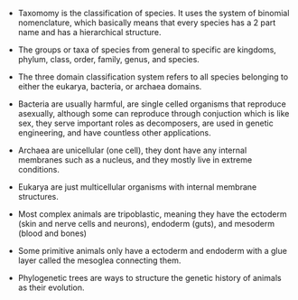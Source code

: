 
- Taxomomy is the classification of species. It uses the system of binomial nomenclature, which basically means that every species has a 2 part name and has a hierarchical structure. 

- The groups or taxa of species from general to specific are kingdoms, phylum, class, order, family, genus, and species. 

- The three domain classification system refers to all species belonging to either the eukarya, bacteria, or archaea domains. 

- Bacteria are usually harmful, are single celled organisms that reproduce asexually, although some can reproduce through conjuction which is like sex, they serve important roles as decomposers, are used in genetic engineering, and have countless other applications. 

- Archaea are unicellular (one cell), they dont have any internal membranes such as a nucleus, and they mostly live in extreme conditions. 

- Eukarya are just multicellular organisms with internal membrane structures. 

- Most complex animals are tripoblastic, meaning they have the ectoderm (skin and nerve cells and neurons), endoderm (guts), and mesoderm (blood and bones)

- Some primitive animals only have a ectoderm and endoderm with a glue layer called the mesoglea connecting them. 

- Phylogenetic trees are ways to structure the genetic history of animals as their evolution. 